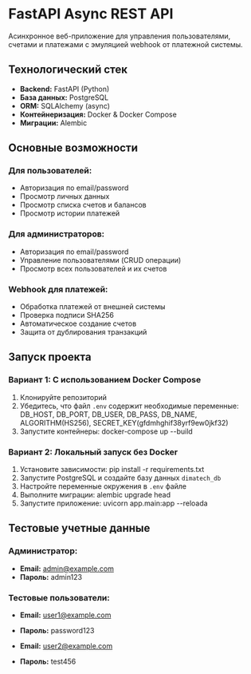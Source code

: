 # FastAPI Async REST API
Асинхронное веб-приложение для управления пользователями, счетами и платежами с эмуляцией webhook от платежной системы.

## Технологический стек

- **Backend:** FastAPI (Python)
- **База данных:** PostgreSQL
- **ORM:** SQLAlchemy (async)
- **Контейнеризация:** Docker & Docker Compose
- **Миграции:** Alembic

## Основные возможности

### Для пользователей:
- Авторизация по email/password
- Просмотр личных данных
- Просмотр списка счетов и балансов
- Просмотр истории платежей

### Для администраторов:
- Авторизация по email/password
- Управление пользователями (CRUD операции)
- Просмотр всех пользователей и их счетов

### Webhook для платежей:
- Обработка платежей от внешней системы
- Проверка подписи SHA256
- Автоматическое создание счетов
- Защита от дублирования транзакций

## Запуск проекта

### Вариант 1: С использованием Docker Compose

1. Клонируйте репозиторий
2. Убедитесь, что файл `.env` содержит необходимые переменные:
DB_HOST, DB_PORT, DB_USER, DB_PASS, DB_NAME, ALGORITHM(HS256), SECRET_KEY(gfdmhghif38yrf9ew0jkf32)
3. Запустите контейнеры: docker-compose up --build


### Вариант 2: Локальный запуск без Docker

1. Установите зависимости: pip install -r requirements.txt
2. Запустите PostgreSQL и создайте базу данных `dimatech_db`
3. Настройте переменные окружения в `.env` файле
4. Выполните миграции: alembic upgrade head
5. Запустите приложение: uvicorn app.main:app --reloada

## Тестовые учетные данные

### Администратор:
- **Email:** admin@example.com
- **Пароль:** admin123

### Тестовые пользователи:
- **Email:** user1@example.com
- **Пароль:** password123

- **Email:** user2@example.com
- **Пароль:** test456
